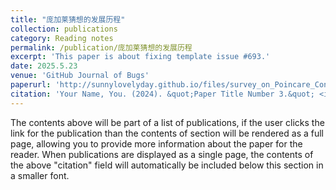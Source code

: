 ```yaml
---
title: "庞加莱猜想的发展历程"
collection: publications
category: Reading notes
permalink: /publication/庞加莱猜想的发展历程
excerpt: 'This paper is about fixing template issue #693.'
date: 2025.5.23
venue: 'GitHub Journal of Bugs'
paperurl: 'http://sunnylovelyday.github.io/files/survey_on_Poincare_Conjecture5.23revised.pdf'
citation: 'Your Name, You. (2024). &quot;Paper Title Number 3.&quot; <i>GitHub Journal of Bugs</i>. 1(3).'
---
```


The contents above will be part of a list of publications, if the user clicks the link for the publication than the contents of section will be rendered as a full page, allowing you to provide more information about the paper for the reader. When publications are displayed as a single page, the contents of the above "citation" field will automatically be included below this section in a smaller font.
